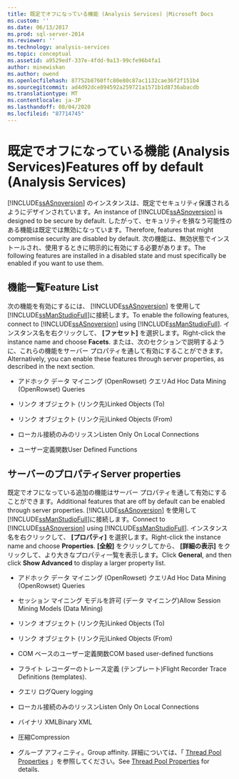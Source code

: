```yaml
---
title: 既定でオフになっている機能 (Analysis Services) |Microsoft Docs
ms.custom: ''
ms.date: 06/13/2017
ms.prod: sql-server-2014
ms.reviewer: ''
ms.technology: analysis-services
ms.topic: conceptual
ms.assetid: a9529edf-337e-4fdd-9a13-99cfe96b4fa1
author: minewiskan
ms.author: owend
ms.openlocfilehash: 87752b8760ffc80e80c87ac1132cae36f2f151b4
ms.sourcegitcommit: ad4d92dce894592a259721a1571b1d8736abacdb
ms.translationtype: MT
ms.contentlocale: ja-JP
ms.lasthandoff: 08/04/2020
ms.locfileid: "87714745"
---
```

# <a name="features-off-by-default-analysis-services"></a><span data-ttu-id="bcff6-102">既定でオフになっている機能 (Analysis Services)</span><span class="sxs-lookup"><span data-stu-id="bcff6-102">Features off by default (Analysis Services)</span></span>
  <span data-ttu-id="bcff6-103">[!INCLUDE[ssASnoversion](../../includes/ssasnoversion-md.md)] のインスタンスは、既定でセキュリティ保護されるようにデザインされています。</span><span class="sxs-lookup"><span data-stu-id="bcff6-103">An instance of [!INCLUDE[ssASnoversion](../../includes/ssasnoversion-md.md)] is designed to be secure by default.</span></span> <span data-ttu-id="bcff6-104">したがって、セキュリティを損なう可能性のある機能は既定では無効になっています。</span><span class="sxs-lookup"><span data-stu-id="bcff6-104">Therefore, features that might compromise security are disabled by default.</span></span> <span data-ttu-id="bcff6-105">次の機能は、無効状態でインストールされ、使用するときに明示的に有効にする必要があります。</span><span class="sxs-lookup"><span data-stu-id="bcff6-105">The following features are installed in a disabled state and must specifically be enabled if you want to use them.</span></span>  
  
## <a name="feature-list"></a><span data-ttu-id="bcff6-106">機能一覧</span><span class="sxs-lookup"><span data-stu-id="bcff6-106">Feature List</span></span>  
 <span data-ttu-id="bcff6-107">次の機能を有効にするには、 [!INCLUDE[ssASnoversion](../../includes/ssasnoversion-md.md)] を使用して [!INCLUDE[ssManStudioFull](../../includes/ssmanstudiofull-md.md)]に接続します。</span><span class="sxs-lookup"><span data-stu-id="bcff6-107">To enable the following features, connect to [!INCLUDE[ssASnoversion](../../includes/ssasnoversion-md.md)] using [!INCLUDE[ssManStudioFull](../../includes/ssmanstudiofull-md.md)].</span></span> <span data-ttu-id="bcff6-108">インスタンス名を右クリックして、 **[ファセット]** を選択します。</span><span class="sxs-lookup"><span data-stu-id="bcff6-108">Right-click the instance name and choose **Facets**.</span></span> <span data-ttu-id="bcff6-109">または、次のセクションで説明するように、これらの機能をサーバー プロパティを通して有効にすることができます。</span><span class="sxs-lookup"><span data-stu-id="bcff6-109">Alternatively, you can enable these features through server properties, as described in the next section.</span></span>  
  
-   <span data-ttu-id="bcff6-110">アドホック データ マイニング (OpenRowset) クエリ</span><span class="sxs-lookup"><span data-stu-id="bcff6-110">Ad Hoc Data Mining (OpenRowset) Queries</span></span>  
  
-   <span data-ttu-id="bcff6-111">リンク オブジェクト (リンク先)</span><span class="sxs-lookup"><span data-stu-id="bcff6-111">Linked Objects (To)</span></span>  
  
-   <span data-ttu-id="bcff6-112">リンク オブジェクト (リンク元)</span><span class="sxs-lookup"><span data-stu-id="bcff6-112">Linked Objects (From)</span></span>  
  
-   <span data-ttu-id="bcff6-113">ローカル接続のみのリッスン</span><span class="sxs-lookup"><span data-stu-id="bcff6-113">Listen Only On Local Connections</span></span>  
  
-   <span data-ttu-id="bcff6-114">ユーザー定義関数</span><span class="sxs-lookup"><span data-stu-id="bcff6-114">User Defined Functions</span></span>  
  
## <a name="server-properties"></a><span data-ttu-id="bcff6-115">サーバーのプロパティ</span><span class="sxs-lookup"><span data-stu-id="bcff6-115">Server properties</span></span>  
 <span data-ttu-id="bcff6-116">既定でオフになっている追加の機能はサーバー プロパティを通して有効にすることができます。</span><span class="sxs-lookup"><span data-stu-id="bcff6-116">Additional features that are off by default can be enabled through server properties.</span></span> <span data-ttu-id="bcff6-117">[!INCLUDE[ssASnoversion](../../includes/ssasnoversion-md.md)] を使用して [!INCLUDE[ssManStudioFull](../../includes/ssmanstudiofull-md.md)]に接続します。</span><span class="sxs-lookup"><span data-stu-id="bcff6-117">Connect to [!INCLUDE[ssASnoversion](../../includes/ssasnoversion-md.md)] using [!INCLUDE[ssManStudioFull](../../includes/ssmanstudiofull-md.md)].</span></span> <span data-ttu-id="bcff6-118">インスタンス名を右クリックして、 **[プロパティ]** を選択します。</span><span class="sxs-lookup"><span data-stu-id="bcff6-118">Right-click the instance name and choose **Properties**.</span></span> <span data-ttu-id="bcff6-119">**[全般]** をクリックしてから、 **[詳細の表示]** をクリックして、より大きなプロパティ一覧を表示します。</span><span class="sxs-lookup"><span data-stu-id="bcff6-119">Click **General**, and then click **Show Advanced** to display a larger property list.</span></span>  
  
-   <span data-ttu-id="bcff6-120">アドホック データ マイニング (OpenRowset) クエリ</span><span class="sxs-lookup"><span data-stu-id="bcff6-120">Ad Hoc Data Mining (OpenRowset) Queries</span></span>  
  
-   <span data-ttu-id="bcff6-121">セッション マイニング モデルを許可 (データ マイニング)</span><span class="sxs-lookup"><span data-stu-id="bcff6-121">Allow Session Mining Models (Data Mining)</span></span>  
  
-   <span data-ttu-id="bcff6-122">リンク オブジェクト (リンク先)</span><span class="sxs-lookup"><span data-stu-id="bcff6-122">Linked Objects (To)</span></span>  
  
-   <span data-ttu-id="bcff6-123">リンク オブジェクト (リンク元)</span><span class="sxs-lookup"><span data-stu-id="bcff6-123">Linked Objects (From)</span></span>  
  
-   <span data-ttu-id="bcff6-124">COM ベースのユーザー定義関数</span><span class="sxs-lookup"><span data-stu-id="bcff6-124">COM based user-defined functions</span></span>  
  
-   <span data-ttu-id="bcff6-125">フライト レコーダーのトレース定義 (テンプレート)</span><span class="sxs-lookup"><span data-stu-id="bcff6-125">Flight Recorder Trace Definitions (templates).</span></span>  
  
-   <span data-ttu-id="bcff6-126">クエリ ログ</span><span class="sxs-lookup"><span data-stu-id="bcff6-126">Query logging</span></span>  
  
-   <span data-ttu-id="bcff6-127">ローカル接続のみのリッスン</span><span class="sxs-lookup"><span data-stu-id="bcff6-127">Listen Only On Local Connections</span></span>  
  
-   <span data-ttu-id="bcff6-128">バイナリ XML</span><span class="sxs-lookup"><span data-stu-id="bcff6-128">Binary XML</span></span>  
  
-   <span data-ttu-id="bcff6-129">圧縮</span><span class="sxs-lookup"><span data-stu-id="bcff6-129">Compression</span></span>  
  
-   <span data-ttu-id="bcff6-130">グループ アフィニティ。</span><span class="sxs-lookup"><span data-stu-id="bcff6-130">Group affinity.</span></span> <span data-ttu-id="bcff6-131">詳細については、「 [Thread Pool Properties](../server-properties/thread-pool-properties.md) 」を参照してください。</span><span class="sxs-lookup"><span data-stu-id="bcff6-131">See [Thread Pool Properties](../server-properties/thread-pool-properties.md) for details.</span></span>  
  
  
